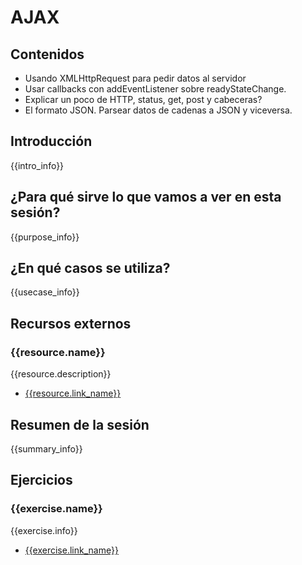 # AJAX

## Contenidos

- Usando XMLHttpRequest para pedir datos al servidor
- Usar callbacks con addEventListener sobre readyStateChange.
- Explicar un poco de HTTP, status, get, post y cabeceras?
- El formato JSON. Parsear datos de cadenas a JSON y viceversa.


## Introducción

{{intro_info}}


## ¿Para qué sirve lo que vamos a ver en esta sesión?

{{purpose_info}}


## ¿En qué casos se utiliza?

{{usecase_info}}


## Recursos externos

### {{resource.name}}

{{resource.description}}

- [{{resource.link_name}}]({{resource.url}})


## Resumen de la sesión

{{summary_info}}


## Ejercicios

### {{exercise.name}}

{{exercise.info}}

- [{{exercise.link_name}}]({{exercise.url}})
